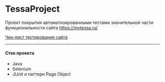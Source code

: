 # TessaProject

Проект покрытия автоматизированными тестами значительной части функциональности сайта https://mytessa.ru/

[Чек-лист тестирования сайта](https://docs.google.com/spreadsheets/d/1Mv_BCF88hAvk9YYNSRpiUbIOjR57wFRWcvQe77Sf1iI/edit?usp=sharing)

---

#### Стек проекта
- Java
- Selenium
- JUnit и паттерн Page Object
